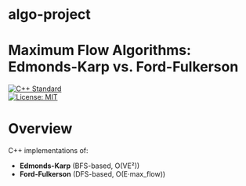 # algo-project
# Maximum Flow Algorithms: Edmonds-Karp vs. Ford-Fulkerson  
[![C++ Standard](https://img.shields.io/badge/C%2B%2B-17-blue.svg)](https://en.wikipedia.org/wiki/C%2B%2B#Standardization)  
[![License: MIT](https://img.shields.io/badge/License-MIT-yellow.svg)](https://opensource.org/licenses/MIT)  

# Overview  
C++ implementations of:  
- **Edmonds-Karp** (BFS-based, O(VE²))  
- **Ford-Fulkerson** (DFS-based, O(E⋅max_flow))  


